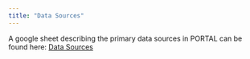 ```yaml
---
title: "Data Sources"
---
```


A google sheet describing the primary data sources in PORTAL can be found here: [Data Sources](https://docs.google.com/spreadsheets/d/1ouFl8BqD-3dM2eqOEOn9YaMvx2y9bgzugyXVtlidVoI/edit?usp=sharing)
